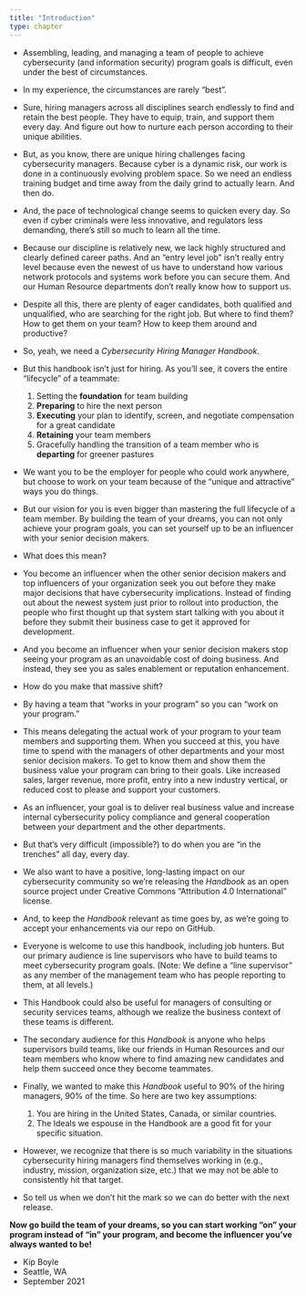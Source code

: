 ```yaml
---
title: "Introduction"
type: chapter
---
```

- Assembling, leading, and managing a team of people to achieve cybersecurity (and information security) program goals is difficult, even under the best of circumstances.
 
- In my experience, the circumstances are rarely “best”.
 
- Sure, hiring managers across all disciplines search endlessly to find and retain the best people. They have to equip, train, and support them every day. And figure out how to nurture each person according to their unique abilities.
 
- But, as you know, there are unique hiring challenges facing cybersecurity managers. Because cyber is a dynamic risk, our work is done in a continuously evolving problem space. So we need an endless training budget and time away from the daily grind to actually learn. And then do.
 
- And, the pace of technological change seems to quicken every day. So even if cyber criminals were less innovative, and regulators less demanding, there’s still so much to learn all the time.
 
- Because our discipline is relatively new, we lack highly structured and clearly defined career paths. And an “entry level job” isn’t really entry level because even the newest of us have to understand how various network protocols and systems work before you can secure them. And our Human Resource departments don’t really know how to support us. 

- Despite all this, there are plenty of eager candidates, both qualified and unqualified, who are searching for the right job. But where to find them? How to get them on your team? How to keep them around and productive?
 
- So, yeah, we need a *Cybersecurity Hiring Manager Handbook*.
 
- But this handbook isn’t just for hiring. As you’ll see, it covers the entire “lifecycle” of a teammate:
 
  1. Setting the **foundation** for team building
  2. **Preparing** to hire the next person
  3. **Executing** your plan to identify, screen, and negotiate compensation for a great candidate
  4. **Retaining** your team members
  5. Gracefully handling the transition of a team member who is **departing** for greener pastures

- We want you to be the employer for people who could work anywhere, but choose to work on your team because of the “unique and attractive” ways you do things.
 
- But our vision for you is even bigger than mastering the full lifecycle of a team member. By building the team of your dreams, you can not only achieve your program goals, you can set yourself up to be an influencer with your senior decision makers.
 
- What does this mean?
 
- You become an influencer when the other senior decision makers and top influencers of your organization seek you out before they make major decisions that have cybersecurity implications. Instead of finding out about the newest system just prior to rollout into production, the people who first thought up that system start talking with you about it before they submit their business case to get it approved for development.

- And you become an influencer when your senior decision makers stop seeing your program as an unavoidable cost of doing business. And instead, they see you as sales enablement or reputation enhancement.
 
- How do you make that massive shift?
 
- By having a team that “works in your program” so you can “work on your program.”
 
- This means delegating the actual work of your program to your team members and supporting them. When you succeed at this, you have time to spend with the managers of other departments and your most senior decision makers. To get to know them and show them the business value your program can bring to their goals. Like increased sales, larger revenue, more profit, entry into a new industry vertical, or reduced cost to please and support your customers.
 
- As an influencer, your goal is to deliver real business value and increase internal cybersecurity policy compliance and general cooperation between your department and the other departments.
 
- But that’s very difficult (impossible?) to do when you are “in the trenches” all day, every day.
 
- We also want to have a positive, long-lasting impact on our cybersecurity community so we’re releasing the *Handbook* as an open source project under Creative Commons “Attribution 4.0 International” license.
 
- And, to keep the *Handbook* relevant as time goes by, as we’re going to accept your enhancements via our repo on GitHub.
 
- Everyone is welcome to use this handbook, including job hunters. But our primary audience is line supervisors who have to build teams to meet cybersecurity program goals. (Note: We define a “line supervisor” as any member of the management team who has people reporting to them, at all levels.)
 
- This Handbook could also be useful for managers of consulting or security services teams, although we realize the business context of these teams is different.
 
- The secondary audience for this *Handbook* is anyone who helps supervisors build teams, like our friends in Human Resources and our team members who know where to find amazing new candidates and help them succeed once they become teammates.
 
- Finally, we wanted to make this *Handbook* useful to 90% of the hiring managers, 90% of the time. So here are two key assumptions:
 
  1. You are hiring in the United States, Canada, or similar countries.
  2. The Ideals we espouse in the Handbook are a good fit for your specific situation. 
 
- However, we recognize that there is so much variability in the situations cybersecurity hiring managers find themselves working in (e.g., industry, mission, organization size, etc.) that we may not be able to consistently hit that target.
 
- So tell us when we don’t hit the mark so we can do better with the next release.

**Now go build the team of your dreams, so you can start working “on” your program instead of “in” your program, and become the influencer you’ve always wanted to be!**
- Kip Boyle  
- Seattle, WA  
- September 2021
